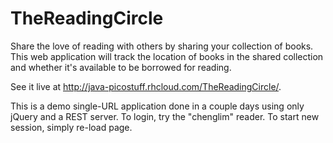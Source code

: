 # TheReadingCircle

Share the love of reading with others by sharing your collection of books.  This web application will track the location of books in the shared collection and whether it's available to be borrowed for reading.

See it live at <a href="http://java-picostuff.rhcloud.com/TheReadingCircle/">http://java-picostuff.rhcloud.com/TheReadingCircle/</a>.

This is a demo single-URL application done in a couple days using only jQuery and a REST server.  To login, try the "chenglim" reader.  To start new session, simply re-load page.